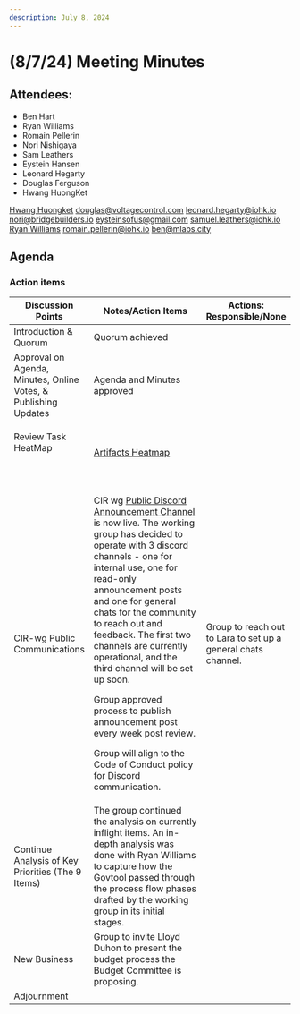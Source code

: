 ```yaml
---
description: July 8, 2024
---
```


# (8/7/24) Meeting Minutes

## Attendees:

* Ben Hart
* Ryan Williams
* Romain Pellerin
* Nori Nishigaya
* Sam Leathers
* Eystein Hansen
* Leonard Hegarty
* Douglas Ferguson
* Hwang HuongKet

&#x20;[Hwang Huongket](mailto:hwang.huongket@intersectmbo.org) [douglas@voltagecontrol.com](mailto:douglas@voltagecontrol.com) [leonard.hegarty@iohk.io](mailto:leonard.hegarty@iohk.io) [nori@bridgebuilders.io](mailto:nori@bridgebuilders.io) [eysteinsofus@gmail.com](mailto:eysteinsofus@gmail.com) [samuel.leathers@iohk.io](mailto:samuel.leathers@iohk.io) [Ryan Williams](mailto:ryan.williams@intersectmbo.org) [romain.pellerin@iohk.io](mailto:romain.pellerin@iohk.io) [ben@mlabs.city](mailto:ben@mlabs.city)

## Agenda

### Action items

<table><thead><tr><th>Discussion Points</th><th width="331">Notes/Action Items</th><th>Actions: Responsible/None</th></tr></thead><tbody><tr><td>Introduction &#x26; Quorum</td><td>Quorum achieved</td><td><br></td></tr><tr><td>Approval on Agenda, Minutes, Online Votes, &#x26; Publishing Updates</td><td>Agenda and Minutes approved</td><td><br></td></tr><tr><td><p>Review Task HeatMap</p><p><br></p></td><td><a href="https://docs.google.com/document/d/1lsdD69gUsp-GvI3s-0MxiFLHHIBlZruNyf1NjOqVEC4/edit">Artifacts Heatmap</a></td><td><br></td></tr><tr><td>CIR-wg Public Communications</td><td><p>CIR wg <a href="https://discord.com/channels/1136727663583698984/1250805863384481803">Public Discord Announcement Channel</a> is now live. The working group has decided to operate with 3 discord channels - one for internal use, one for read-only announcement posts and one for general chats for the community to reach out and feedback. The first two channels are currently operational, and the third channel will be set up soon.</p><p>Group approved process to publish announcement post every week post review.</p><p>Group will align to the Code of Conduct policy for Discord communication.</p></td><td>Group to reach out to Lara to set up a general chats channel.</td></tr><tr><td>Continue Analysis of Key Priorities (The 9 Items)</td><td>The group continued the analysis on currently inflight items. An in-depth analysis was done with Ryan Williams to capture how the Govtool passed through the process flow phases drafted by the working group in its initial stages. </td><td><br></td></tr><tr><td>New Business</td><td>Group to invite Lloyd Duhon to present the budget process the Budget Committee is proposing.</td><td><br></td></tr><tr><td>Adjournment</td><td><br></td><td><br></td></tr></tbody></table>

